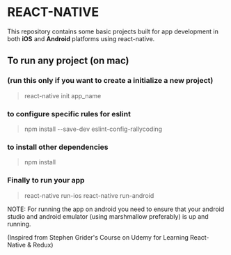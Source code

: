 # REACT-NATIVE
This repository contains some basic projects built for app development in both <b>iOS</b> and <b>Android</b> platforms using react-native.

## To run any project (on mac)

### (run this only if you want to create a initialize a new project)
> react-native init app_name

### to configure specific rules for eslint
> npm install --save-dev eslint-config-rallycoding

### to install other dependencies
> npm install

### Finally to run your app
> react-native run-ios
> react-native run-android

NOTE: For running the app on android you need to ensure that your android studio and android emulator (using marshmallow preferably) is up and running.



(Inspired from Stephen Grider's Course on Udemy for Learning React-Native & Redux)
